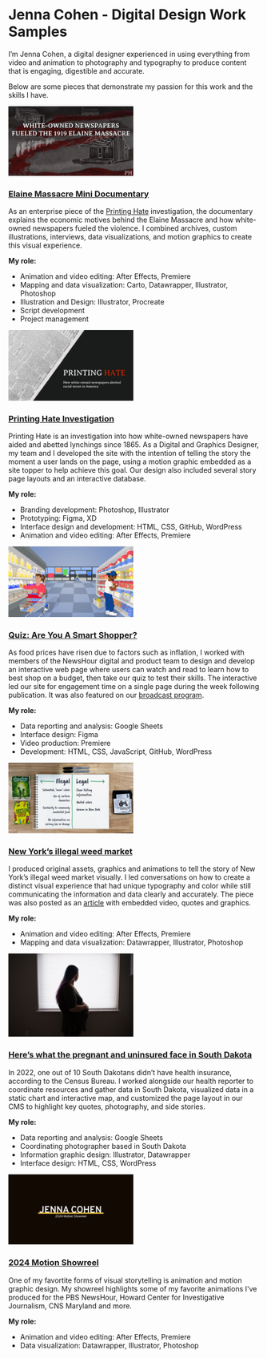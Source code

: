 # Jenna Cohen - Digital Design Work Samples

I’m Jenna Cohen, a digital designer experienced in using everything from video and animation to photography and typography to produce content that is engaging, digestible and accurate.

Below are some pieces that demonstrate my passion for this work and the skills I have.

<a href="https://www.youtube.com/watch?v=t5dwfbmb328"><kbd><img src="images/elaine.jpeg" alt="Elaine Massacre motion graphic thumbanil" width="250px"></kbd></a>

### [Elaine Massacre Mini Documentary](https://www.youtube.com/watch?v=t5dwfbmb328)

As an enterprise piece of the [Printing Hate](https://lynching.cnsmaryland.org/) investigation, the documentary explains the economic motives behind the Elaine Massacre and how white-owned newspapers fueled the violence. I combined archives, custom illustrations, interviews, data visualizations, and motion graphics to create this visual experience.

**My role:**

- Animation and video editing: After Effects, Premiere
- Mapping and data visualization: Carto, Datawrapper, Illustrator, Photoshop
- Illustration and Design: Illustrator, Procreate
- Script development
- Project management

<a href="https://lynching.cnsmaryland.org/"><kbd><img src="images/ph.jpg" alt="Printing Hate website thumbanil" width="250px"></kbd></a>

### [Printing Hate Investigation](https://lynching.cnsmaryland.org/)

Printing Hate is an investigation into how white-owned newspapers have aided and abetted lynchings since 1865. As a Digital and Graphics Designer, my team and I developed the site with the intention of telling the story the moment a user lands on the page, using a motion graphic embedded as a site topper to help achieve this goal. Our design also included several story page layouts and an interactive database.

**My role:**

- Branding development: Photoshop, Illustrator
- Prototyping: Figma, XD
- Interface design and development: HTML, CSS, GitHub, WordPress
- Animation and video editing: After Effects, Premiere

<a href="https://www.pbs.org/newshour/features/smart-shopping-quiz/"><kbd><img src="images/smart-shop.jpg" alt="smart shopping thumbnail" width="250px"></kbd></a>

### [Quiz: Are You A Smart Shopper?](https://www.pbs.org/newshour/features/smart-shopping-quiz/)

As food prices have risen due to factors such as inflation, I worked with members of the NewsHour digital and product team to design and develop an interactive web page where users can watch and read to learn how to best shop on a budget, then take our quiz to test their skills. The interactive led our site for engagement time on a single page during the week following publication. It was also featured on our [broadcast program](https://www.youtube.com/watch?v=emErLPu0-O0&t=12s).

**My role:**

- Data reporting and analysis: Google Sheets
- Interface design: Figma
- Video production: Premiere
- Development: HTML, CSS, JavaScript, GitHub, WordPress

<a href="https://www.youtube.com/watch?v=uVTz3qN1KaM"><kbd><img src="images/ny-weed.jpg" alt="NY's illegal weed market thumbnail" width="250px"></kbd></a>

### [New York’s illegal weed market](https://www.youtube.com/watch?v=uVTz3qN1KaM)

I produced original assets, graphics and animations to tell the story of New York’s illegal weed market visually. I led conversations on how to create a distinct visual experience that had unique typography and color while still communicating the information and data clearly and accurately. The piece was also posted as an [article](https://www.pbs.org/newshour/nation/weed-is-legal-in-new-york-but-the-illegal-market-is-still-booming-heres-why) with embedded video, quotes and graphics.

**My role:**

- Animation and video editing: After Effects, Premiere
- Mapping and data visualization: Datawrapper, Illustrator, Photoshop

<a href="https://www.pbs.org/newshour/nation/how-south-dakota-voters-could-help-save-the-lives-of-uninsured-moms"><kbd><img src="images/sd-medicaid.jpg" alt="South Dakota medicaid story thumbnail" width="250px"></kbd></a>

### [Here’s what the pregnant and uninsured face in South Dakota](https://www.pbs.org/newshour/nation/how-south-dakota-voters-could-help-save-the-lives-of-uninsured-moms)

In 2022, one out of 10 South Dakotans didn’t have health insurance, according to the Census Bureau. I worked alongside our health reporter to coordinate resources and gather data in South Dakota, visualized data in a static chart and interactive map, and customized the page layout in our CMS to highlight key quotes, photography, and side stories.

**My role:**

- Data reporting and analysis: Google Sheets
- Coordinating photographer based in South Dakota
- Information graphic design: Illustrator, Datawrapper
- Interface design: HTML, CSS, WordPress

<a href="https://www.youtube.com/watch?v=vEMIBglapVM"><kbd><img src="images/showreel.jpeg" alt="Jenna Cohen Showreel thumbnail" width="250px"></kbd></a>

### [2024 Motion Showreel](https://www.youtube.com/watch?v=vEMIBglapVM)

One of my favortite forms of visual storytelling is animation and motion graphic design. My showreel highlights some of my favorite animations I've produced for the PBS NewsHour, Howard Center for Investigative Journalism, CNS Maryland and more.

**My role:**

- Animation and video editing: After Effects, Premiere
- Data visualization: Datawrapper, Illustrator, Photoshop
